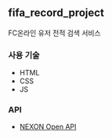 ## fifa_record_project
FC온라인 유저 전적 검색 서비스

### 사용 기술
- HTML
- CSS
- JS

### API
- [NEXON Open API](https://developers.nexon.com/fconline/apiList)
